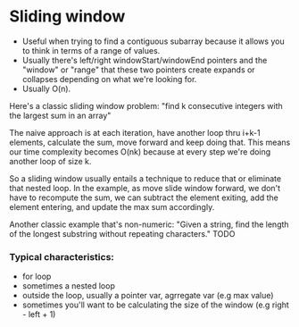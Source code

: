 # Sliding window

- Useful when trying to find a contiguous subarray because it allows you to think in terms of a range of values.
- Usually there's left/right windowStart/windowEnd pointers and the "window" or "range" that these two pointers create expands or collapses depending on what we're looking for.
- Usually O(n).

Here's a classic sliding window problem: "find k consecutive integers with the largest sum in an array"

The naive approach is at each iteration, have another loop thru i+k-1 elements, calculate the sum, move forward and keep doing that.
This means our time complexity becomes O(nk) because at every step we're doing another loop of size k.

So a sliding window usually entails a technique to reduce that or eliminate that nested loop. In the example, as move slide window forward, we don't have to recompute the sum,
we can subtract the element exiting, add the element entering, and update the max sum accordingly.

Another classic example that's non-numeric: "Given a string, find the length of the longest substring without repeating characters."
TODO

### Typical characteristics:

- for loop
- sometimes a nested loop
- outside the loop, usually a pointer var, agrregate var (e.g max value)
- sometimes you'll want to be calculating the size of the window (e.g right - left + 1)
